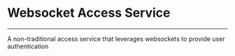 # Websocket Access Service
- - -

A non-traditional access service that leverages websockets to provide user authentication
